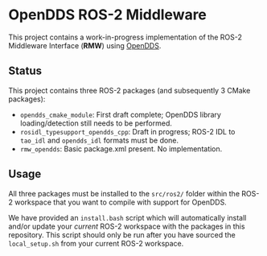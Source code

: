# OpenDDS ROS-2 Middleware
This project contains a work-in-progress implementation of the ROS-2 Middleware Interface (**RMW**) using [OpenDDS](https://github.com/objectcomputing/OpenDDS).

## Status
This project contains three ROS-2 packages (and subsequently 3 CMake packages):

- `opendds_cmake_module`: First draft complete; OpenDDS library loading/detection still needs to be performed.
- `rosidl_typesupport_opendds_cpp`: Draft in progress; ROS-2 IDL to `tao_idl` and `opendds_idl` formats must be done.
- `rmw_opendds`: Basic package.xml present. No implementation.

## Usage
All three packages must be installed to the `src/ros2/` folder within the ROS-2 workspace that you want to compile with support for OpenDDS. 

We have provided an `install.bash` script which will automatically install and/or update your *current* ROS-2 workspace with the packages in this repository. This script should only be run after you have sourced the `local_setup.sh` from your current ROS-2 workspace.